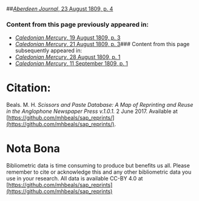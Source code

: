 ##[*Aberdeen Journal*, 23 August 1809, p. 4](https://mhbeals.github.io/sap_html/Aberdeen-Journal/Aberdeen-Journal-23-August-1809-p-4)

### Content from this page previously appeared in:
+ [*Caledonian Mercury*, 19 August 1809, p. 3](https://mhbeals.github.io/sap_html/Caledonian-Mercury/Caledonian-Mercury-19-August-1809-p-3)
+ [*Caledonian Mercury*, 21 August 1809, p. 3](https://mhbeals.github.io/sap_html/Caledonian-Mercury/Caledonian-Mercury-21-August-1809-p-3)### Content from this page subsequently appeared in:
+ [*Caledonian Mercury*, 28 August 1809, p. 1](https://mhbeals.github.io/sap_html/Caledonian-Mercury/Caledonian-Mercury-28-August-1809-p-1)
+ [*Caledonian Mercury*, 11 September 1809, p. 1](https://mhbeals.github.io/sap_html/Caledonian-Mercury/Caledonian-Mercury-11-September-1809-p-1)
                    
# Citation: 

Beals. M. H. *Scissors and Paste Database: A Map of Reprinting and Reuse in the Anglophone Newspaper Press v.1.0.1.* 2 June 2017. Available at [https://github.com/mhbeals/sap_reprints/](https://github.com/mhbeals/sap_reprints/). 
                    
# Nota Bona

Bibliometric data is time consuming to produce but benefits us all. Please remember to cite or acknowledge this and any other bibliometric data you use in your research. All data is available CC-BY 4.0 at [https://github.com/mhbeals/sap_reprints](https://github.com/mhbeals/sap_reprints)